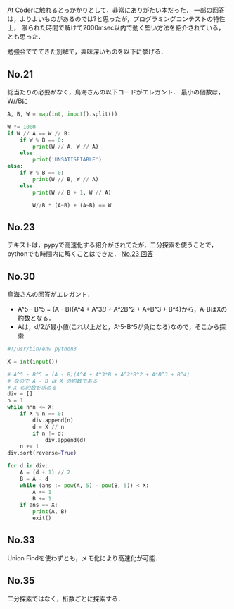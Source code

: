 # 

At Coderに触れるとっかかりとして，非常にありがたい本だった．
一部の回答は，よりよいものがあるのでは?と思ったが，プログラミングコンテストの特性上，
限られた時間で解けて2000msec以内で動く堅い方法を紹介されている，とも思った．

勉強会ででてきた別解で，興味深いものを以下に挙げる．

## No.21

総当たりの必要がなく，鳥海さんの以下コードがエレガント．
最小の個数は，W//Bに

```python
A, B, W = map(int, input().split())

W *= 1000
if W // A == W // B:
    if W % B == 0:
        print(W // A, W // A)
    else:
        print('UNSATISFIABLE')
else:
    if W % B == 0: 
        print(W // B, W // A)
    else:
        print(W // B + 1, W // A)

        W//B * (A~B) + (A~B) == W
```

## No.23

テキストは，pypyで高速化する紹介がされてたが，二分探索を使うことで，pythonでも時間内に解くことはできた．
[No.23 回答](./src/23.py)

## No.30

鳥海さんの回答がエレガント．

- A^5 - B^5 = (A - B)(A^4 + A^3*B + A^2*B^2 + A*B^3 + B^4)から，A-BはXの約数となる．
- Aは，d/2が最小値(これ以上だと，A^5-B^5が負になる)なので，そこから探索


```python
#!/usr/bin/env python3

X = int(input())

# A^5 - B^5 = (A - B)(A^4 + A^3*B + A^2*B^2 + A*B^3 + B^4)
# なので A - B は X の約数である
# X の約数を求める
div = []
n = 1
while n*n <= X:  
    if X % n == 0:
        div.append(n)
        d = X // n
        if n != d:
            div.append(d)
    n += 1
div.sort(reverse=True)

for d in div:
    A = (d + 1) // 2
    B = A - d
    while (ans := pow(A, 5) - pow(B, 5)) < X:
        A += 1
        B += 1
    if ans == X:
        print(A, B)
        exit()

```

## No.33 

Union Findを使わずとも，メモ化により高速化が可能．


## No.35

二分探索ではなく，桁数ごとに探索する．